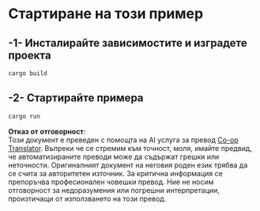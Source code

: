 <!--
CO_OP_TRANSLATOR_METADATA:
{
  "original_hash": "6240e78bb87f91bece16f8742472aeef",
  "translation_date": "2025-08-18T23:44:51+00:00",
  "source_file": "03-GettingStarted/06-http-streaming/solution/rust/calculator-httpserver/README.md",
  "language_code": "bg"
}
-->
# Стартиране на този пример

## -1- Инсталирайте зависимостите и изградете проекта

```bash
cargo build
```

## -2- Стартирайте примера

```bash
cargo run
```

**Отказ от отговорност**:  
Този документ е преведен с помощта на AI услуга за превод [Co-op Translator](https://github.com/Azure/co-op-translator). Въпреки че се стремим към точност, моля, имайте предвид, че автоматизираните преводи може да съдържат грешки или неточности. Оригиналният документ на неговия роден език трябва да се счита за авторитетен източник. За критична информация се препоръчва професионален човешки превод. Ние не носим отговорност за недоразумения или погрешни интерпретации, произтичащи от използването на този превод.